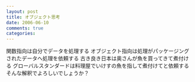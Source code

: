 ```yaml
---
layout: post
title: オブジェクト思考
date: 2006-06-10
comments: true
categories:
---
```



関数指向は自分でデータを処理する
オブジェクト指向は処理がパッケージングされたデータへ処理を依頼する
古き良き日本は奥さんが魚を買ってきて煮付ける
グローバルスタンダードは料理屋でいけすの魚を指して煮付けてと依頼する
そんな解釈でよろしいでしょうか？